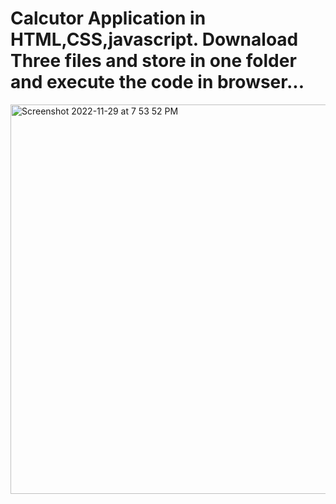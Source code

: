 <h1>Calcutor Application in HTML,CSS,javascript. 
Downaload Three files and store in one folder and execute the code in browser...</h1>
<img width="623" alt="Screenshot 2022-11-29 at 7 53 52 PM" src="https://user-images.githubusercontent.com/30373627/204688366-f38e1b26-5d6f-4c35-af24-3c028334e850.png">

